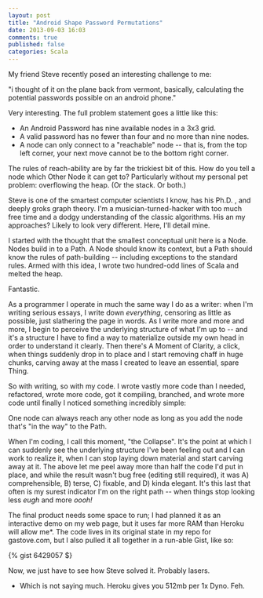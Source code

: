 ```yaml
---
layout: post
title: "Android Shape Password Permutations"
date: 2013-09-03 16:03
comments: true
published: false
categories: Scala
---
```


My friend Steve recently posed an interesting challenge to me:

"i thought of it on the plane back from vermont, basically, calculating the potential passwords possible on an android phone."

Very interesting. The full problem statement goes a little like this:

* An Android Password has nine available nodes in a 3x3 grid.
* A valid password has no fewer than four and no more than nine nodes.
* A node can only connect to a "reachable" node -- that is, from the top left corner, your next move cannot be to the bottom right corner.

The rules of reach-ability are by far the trickiest bit of this. How do you tell a node which Other Node it can get to? Particularly without my personal pet problem: overflowing the heap. (Or the stack. Or both.)

Steve is one of the smartest computer scientists I know, has his Ph.D. , and deeply groks graph theory. I'm a musician-turned-hacker with too much free time and a dodgy understanding of the classic algorithms. His an my approaches? Likely to look very different. Here, I'll detail mine.

I started with the thought that the smallest conceptual unit here is a Node. Nodes build in to a Path. A Node should know its context, but a Path should know the rules of path-building -- including exceptions to the standard rules. Armed with this idea, I wrote two hundred-odd lines of Scala and melted the heap.

Fantastic.

As a programmer I operate in much the same way I do as a writer: when I'm writing serious essays, I write down *everything*, censoring as little as possible, just slathering the page in words. As I write more and more and more, I begin to perceive the underlying structure of what I'm up to -- and it's a structure I have to find a way to materialize outside my own head in order to understand it clearly. Then there's A Moment of Clarity, a click, when things suddenly drop in to place and I start removing chaff in huge chunks, carving away at the mass I created to leave an essential, spare Thing.

So with writing, so with my code. I wrote vastly more code than I needed, refactored, wrote more code, got it compiling, branched, and wrote more code until finally I noticed something incredibly simple:

One node can always reach any other node as long as you add the node that's "in the way" to the Path.

When I'm coding, I call this moment, "the Collapse". It's the point at which I can suddenly see the underlying structure I've been feeling out and I can work to realize it, when I can stop laying down material and start carving away at it. The above let me peel away more than half the code I'd put in place, and while the result wasn't bug free (editing still required), it was A) comprehensible, B) terse, C) fixable, and D) kinda elegant. It's this last that often is my surest indicator I'm on the right path -- when things stop looking less _eugh_ and more _oooh!_

The final product needs some space to run; I had planned it as an interactive demo on my web page, but it uses far more RAM than Heroku will allow me*. The code lives in its original state in my repo for gastove.com, but I also pulled it all together in a run-able Gist, like so:

{% gist 6429057 $}

Now, we just have to see how Steve solved it. Probably lasers.

* Which is not saying much. Heroku gives you 512mb per 1x Dyno. Feh.
